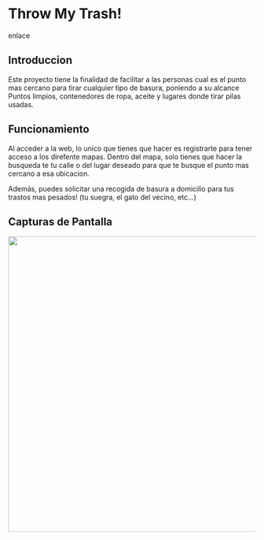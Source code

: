 # Throw My Trash!

enlace

## Introduccion

Este proyecto tiene la finalidad de facilitar a las personas cual es el punto mas cercano para tirar cualquier tipo de basura, poniendo a su alcance Puntos limpios, contenedores de ropa, aceite y lugares donde tirar pilas usadas.

## Funcionamiento

Al acceder a la web, lo unico que tienes que hacer es registrarte para tener acceso a los direfente mapas. Dentro del mapa, solo tienes que hacer la busqueda te tu calle o del lugar deseado para que te busque el punto mas cercano a esa ubicacion.

Además, puedes solicitar una recogida de basura a domicilio para tus trastos mas pesados! (tu suegra, el gato del vecino, etc...)

## Capturas de Pantalla

<img src="http://i.imgur.com/ejgYbgy.png" alt="" width="600">
